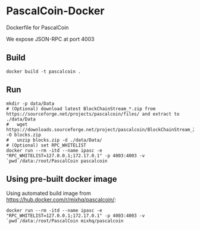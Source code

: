 # PascalCoin-Docker
Dockerfile for PascalCoin

We expose JSON-RPC at port 4003

## Build

```
docker build -t pascalcoin .
```

## Run

```
mkdir -p data/Data
# (Optional) download latest BlockChainStream_*.zip from https://sourceforge.net/projects/pascalcoin/files/ and extract to ./data/Data
#   wget https://downloads.sourceforge.net/project/pascalcoin/BlockChainStream_268000.zip -O blocks.zip
#   unzip blocks.zip -d ./data/Data/
# (Optional) set RPC_WHITELIST
docker run --rm -itd --name ipasc -e "RPC_WHITELIST=127.0.0.1;172.17.0.1" -p 4003:4003 -v `pwd`/data:/root/PascalCoin pascalcoin
```


## Using pre-built docker image

Using automated build image from <https://hub.docker.com/r/mixhq/pascalcoin/>:

```
docker run --rm -itd --name ipasc -e "RPC_WHITELIST=127.0.0.1;172.17.0.1" -p 4003:4003 -v `pwd`/data:/root/PascalCoin mixhq/pascalcoin
```
